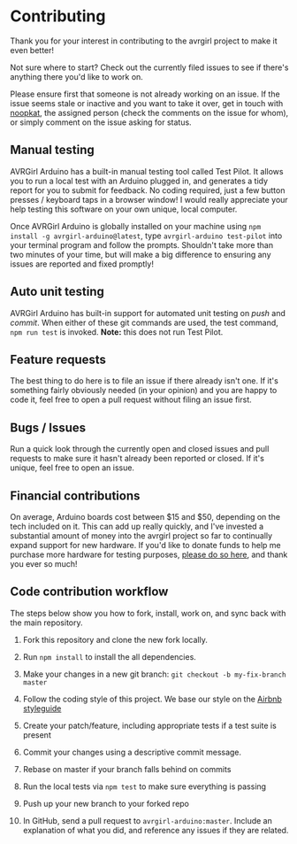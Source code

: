 # Contributing

Thank you for your interest in contributing to the avrgirl project to make it even better!

Not sure where to start? Check out the currently filed issues to see if there's anything there you'd like to work on. 

Please ensure first that someone is not already working on an issue. If the issue seems stale or inactive and you want to take it over, get in touch with [noopkat](http://github.com/noopkat), the assigned person (check the comments on the issue for whom), or simply comment on the issue asking for status.

## Manual testing

AVRGirl Arduino has a built-in manual testing tool called Test Pilot. It allows you to run a local test with an Arduino plugged in, and generates a tidy report for you to submit for feedback. No  coding required, just a few button presses / keyboard taps in a browser window! I would really appreciate your help testing this software on your own unique, local computer.

Once AVRGirl Arduino is globally installed on your machine using `npm install -g avrgirl-arduino@latest`, type `avrgirl-arduino test-pilot` into your terminal program and follow the prompts. Shouldn't take more than two minutes of your time, but will make a big difference to ensuring any issues are reported and fixed promptly!

## Auto unit testing

AVRGirl Arduino has built-in support for automated unit testing on _push_ and _commit_. When either of these git commands are used, the test command, `npm run test` is invoked. __Note:__ this does not run Test Pilot.

## Feature requests

The best thing to do here is to file an issue if there already isn't one. If it's something fairly obviously needed (in your opinion) and you are happy to code it, feel free to open a pull request without filing an issue first.

## Bugs / Issues

Run a quick look through the currently open and closed issues and pull requests to make sure it hasn't already been reported or closed. If it's unique, feel free to open an issue.

## Financial contributions

On average, Arduino boards cost between $15 and $50, depending on the tech included on it. This can add up really quickly, and I've invested a substantial amount of money into the avrgirl project so far to continually expand support for new hardware. If you'd like to donate funds to help me purchase more hardware for testing purposes, [please do so here](https://www.paypal.me/noopkat), and thank you ever so much!

## Code contribution workflow

The steps below show you how to fork, install, work on, and sync back with the main repository.

1. Fork this repository and clone the new fork locally. 

2. Run `npm install` to install the all dependencies.

3. Make your changes in a new git branch: `git checkout -b my-fix-branch master`

4. Follow the coding style of this project. We base our style on the [Airbnb styleguide](https://github.com/airbnb/javascript)

5. Create your patch/feature, including appropriate tests if a test suite is present

6. Commit your changes using a descriptive commit message.

7. Rebase on master if your branch falls behind on commits

8. Run the local tests via `npm test` to make sure everything is passing

9. Push up your new branch to your forked repo

10. In GitHub, send a pull request to `avrgirl-arduino:master`. Include an explanation of what you did, and reference any issues if they are related.

